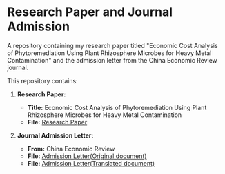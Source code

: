 # Research Paper and Journal Admission
A repository containing my research paper titled "Economic Cost Analysis of Phytoremediation Using Plant Rhizosphere Microbes for Heavy Metal Contamination" and the admission letter from the China Economic Review journal.

This repository contains:

1. **Research Paper:**  
   - **Title:** Economic Cost Analysis of Phytoremediation Using Plant Rhizosphere Microbes for Heavy Metal Contamination  
   - **File:** [Research Paper](https://github.com/AnmengHao/Research-Paper-and-Journal-Admission/blob/618fec19680b22d5f8223d34608dd60f3ffbe093/Anmeng%20Hao-China%20Economic%20Review.pdf)

2. **Journal Admission Letter:**  
   - **From:** China Economic Review  
   - **File:** [Admission Letter(Original document)](https://github.com/AnmengHao/Research-Paper-and-Journal-Admission/blob/3bd3f9ba6ccc6aad94c507f5518b21582fcffca7/%E3%80%8A%E4%B8%AD%E5%9B%BD%E7%BB%8F%E6%B5%8E%E8%AF%84%E8%AE%BA%E3%80%8B%E9%80%9A%E7%9F%A5%E4%B9%A6.pdf)
   - **File:** [Admission Letter(Translated document)](https://github.com/AnmengHao/Research-Paper-and-Journal-Admission/blob/da3473430c753981800196d9f0470069aca21145/%E4%B8%AD%E5%9B%BD%E7%BB%8F%E6%B5%8E%E8%AF%84%E8%AE%BA%E5%BD%95%E7%94%A8%E9%80%9A%E7%9F%A5%E8%8B%B1%E6%96%87%E7%89%88.pdf)
